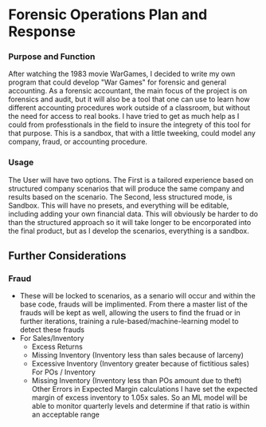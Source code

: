 # Forensic Operations Plan and Response
### Purpose and Function
After watching the 1983 movie WarGames, I decided to write my own program that could develop "War Games" 
for forensic and general accounting. As a forensic accountant, the main focus of the project is on 
forensics and audit, but it will also be a tool that one can use to learn how different accounting procedures
work outside of a classroom, but without the need for access to real books. I have tried to get as much help as 
I could from professtionals in the field to insure the integrety of this tool for that purpose. This is a 
sandbox, that with a little tweeking, could model any company, fraud, or accounting procedure.

### Usage 
The User will have two options. The First is a tailored experience based on structured company scenarios that
will produce the same company and results based on the scenario. The Second, less structured mode, is Sandbox. 
This will have no presets, and everything will be editable, including adding your own financial data. This
will obviously be harder to do than the structured approach so it will take longer to be encorporated into the 
final product, but as I develop the scenarios, everything is a sandbox. 

## Further Considerations
### Fraud
- These will be locked to scenarios, as a senario will occur and within the base code, frauds will be implimented.
From there a master list of the frauds will be kept as well, allowing the users to find the fruad or in further
iterations, training a rule-based/machine-learning model to detect these frauds
- For Sales/Inventory
  - Excess Returns 
  - Missing Inventory (Inventory less than sales because of larceny)
  - Excessive Inventory (Inventory greater because of fictitious sales) For POs / Inventory
  - Missing Inventory (Inventory less than POs amount due to theft) Other Errors in Expected Margin calculations I have set the expected margin of excess inventory to 1.05x sales. So an ML model will be able to monitor quarterly levels and determine if that ratio is within an acceptable range
